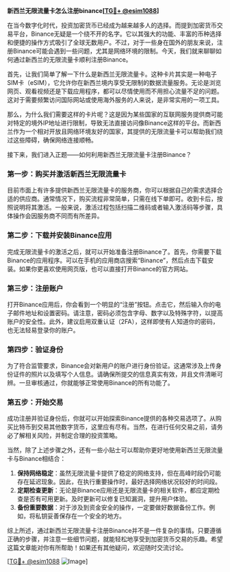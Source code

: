 **新西兰无限流量卡怎么注册binance[[TG💪+ @esim1088](https://t.me/s/esim1088)]**

在当今数字化时代，投资加密货币已经成为越来越多人的选择。而提到加密货币交易平台，Binance无疑是一个绕不开的名字。它以其强大的功能、丰富的币种选择和便捷的操作方式吸引了全球无数用户。不过，对于一些身在国外的朋友来说，注册Binance可能会遇到一些问题，尤其是网络环境的限制。今天，我们就来聊聊如何通过新西兰的无限流量卡顺利注册Binance。

首先，让我们简单了解一下什么是新西兰无限流量卡。这种卡片其实是一种电子SIM卡（eSIM），它允许你在新西兰境内享受无限制的数据流量服务。无论是浏览网页、观看视频还是下载应用程序，都可以尽情使用而不用担心流量不足的问题。这对于需要频繁访问国际网站或使用海外服务的人来说，是非常实用的一项工具。

那么，为什么我们需要这样的卡片呢？这是因为某些国家的互联网服务提供商可能对特定的境外IP地址进行限制，导致无法直接访问像Binance这样的平台。而新西兰作为一个相对开放且网络环境友好的国家，其提供的无限流量卡可以帮助我们绕过这些障碍，确保网络连接顺畅。

接下来，我们进入正题——如何利用新西兰无限流量卡注册Binance？

### 第一步：购买并激活新西兰无限流量卡

目前市面上有许多提供新西兰无限流量卡的服务商，你可以根据自己的需求选择合适的供应商。通常情况下，购买流程非常简单，只需在线下单即可。收到卡后，按照说明将其激活。一般来说，激活过程包括扫描二维码或者输入激活码等步骤，具体操作会因服务商不同而有所差异。

### 第二步：下载并安装Binance应用

完成无限流量卡的激活之后，就可以开始准备注册Binance了。首先，你需要下载Binance的应用程序。可以在手机的应用商店搜索“Binance”，然后点击下载安装。如果你更喜欢使用网页版，也可以直接打开Binance的官方网站。

### 第三步：注册账户

打开Binance应用后，你会看到一个明显的“注册”按钮。点击它，然后输入你的电子邮件地址和设置密码。请注意，密码必须包含字母、数字以及特殊字符，以提高账户的安全性。此外，建议启用双重认证（2FA），这样即使有人知道你的密码，也无法轻易登录你的账户。

### 第四步：验证身份

为了符合监管要求，Binance会对新用户的账户进行身份验证。这通常涉及上传身份证件的照片以及填写个人信息。请确保所提交的信息真实有效，并且文件清晰可辨。一旦审核通过，你就能够正常使用Binance的所有功能了。

### 第五步：开始交易

成功注册并验证身份后，你就可以开始探索Binance提供的各种交易选项了。从购买比特币到交易其他数字货币，这里应有尽有。当然，在进行任何交易之前，请务必了解相关风险，并制定合理的投资策略。

当然，除了上述步骤之外，还有一些小贴士可以帮助你更好地使用新西兰无限流量卡与Binance相结合：

1. **保持网络稳定**：虽然无限流量卡提供了稳定的网络支持，但在高峰时段仍可能存在延迟现象。因此，在执行重要操作时，最好选择网络状况较好的时间段。
2. **定期检查更新**：无论是Binance应用还是无限流量卡的相关软件，都应定期检查是否有可用更新。及时更新可以修复已知漏洞，提升用户体验。
3. **备份重要数据**：对于涉及到资金安全的操作，一定要做好数据备份工作。例如，将私钥妥善保存在一个安全的地方。

综上所述，通过新西兰无限流量卡注册Binance并不是一件复杂的事情。只要遵循正确的步骤，并注意一些细节问题，就能轻松地享受到加密货币交易的乐趣。希望这篇文章能对你有所帮助！如果还有其他疑问，欢迎随时交流讨论。

[[TG💪+ @esim1088](https://t.me/s/esim1088) ![Image](https://i.postimg.cc/4NQfJmqS/Snipaste-2025-05-13-00-14-12.png)]